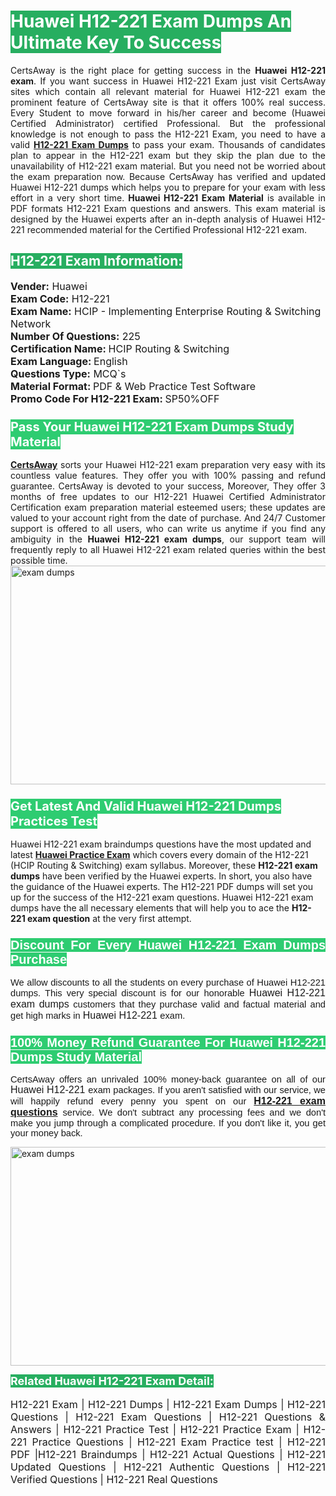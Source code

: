 <h1><span style="color:#ffffff"><strong><span style="background-color:#27ae60">Huawei H12-221 Exam Dumps An Ultimate Key To Success</span></strong></span></h1> <div style="text-align:justify">CertsAway is the right place for getting success in the <strong>Huawei H12-221 exam</strong>. If you want success in Huawei H12-221 Exam just visit CertsAway sites which contain all relevant material for Huawei H12-221 exam the prominent feature of CertsAway site is that it offers 100% real success. Every Student to move forward in his/her career and become (Huawei Certified Administrator) certified Professional. But the professional knowledge is not enough to pass the H12-221 Exam, you need to have a valid <a href="https://www.certsaway.com/huawei/h12-221-exam-dumps"><strong>H12-221 Exam Dumps</strong></a> to pass your exam. Thousands of candidates plan to appear in the H12-221 exam but they skip the plan due to the unavailability of H12-221 exam material. But you need not be worried about the exam preparation now. Because CertsAway has verified and updated Huawei H12-221 dumps which helps you to prepare for your exam with less effort in a very short time. <strong>Huawei H12-221 Exam Material</strong> is available in PDF formats H12-221 Exam questions and answers. This exam material is designed by the Huawei experts after an in-depth analysis of Huawei H12-221 recommended material for the Certified Professional H12-221 exam.</div> <h2 style="text-align:justify"><span style="color:#ffffff"><span style="background-color:#27ae60">H12-221 Exam Information:</span></span></h2> <p><span style="font-size:16px"><strong>Vender:</strong> Huawei<br /> <strong>Exam Code:</strong> H12-221<br /> <strong>Exam Name:</strong> HCIP - Implementing Enterprise Routing & Switching Network<br /> <strong>Number Of Questions:</strong> 225<br /> <strong>Certification Name: </strong>HCIP Routing & Switching<br /> <strong>Exam Language: </strong>English<br /> <strong>Questions Type:</strong> MCQ`s<br /> <strong>Material Format: </strong>PDF & Web Practice Test Software<br /> <strong>Promo Code For H12-221 Exam: </strong>SP50%OFF</span></p> <h3><span style="font-size:20px"><span style="color:#ffffff"><strong><span style="background-color:#2ecc71">Pass Your Huawei H12-221 Exam Dumps Study Material</span></strong></span></span></h3> <div style="text-align:justify"><a href=" https://www.certsaway.com/"><strong>CertsAway</strong></a> sorts your Huawei H12-221 exam preparation very easy with its countless value features. They offer you with 100% passing and refund guarantee. CertsAway is devoted to your success, Moreover, They offer 3 months of free updates to our H12-221 Huawei Certified Administrator Certification exam preparation material esteemed users; these updates are valued to your account right from the date of purchase. And 24/7 Customer support is offered to all users, who can write us anytime if you find any ambiguity in the <strong>Huawei H12-221 exam dumps</strong>, our support team will frequently reply to all Huawei H12-221 exam related queries within the best possible time.</div> <div style="text-align:justify"> </div> <div style="text-align:justify"><a href="https://www.certsaway.com/huawei/h12-221-exam-dumps" rel="no-follow"><img alt="exam dumps" src="https://www.certcollections.com/uploads/content/certsaway.png" style="height:350px; width:750px" /></a></div> <h3><span style="font-size:20px"><span style="color:#ffffff"><strong><span style="background-color:#2ecc71">Get Latest And Valid Huawei H12-221 Dumps Practices Test</span></strong></span></span></h3> <p>Huawei H12-221 exam braindumps questions have the most updated and latest <a href="https://www.certsaway.com/huawei-questions"><strong>Huawei Practice Exam</strong></a> which covers every domain of the H12-221 (HCIP Routing & Switching) exam syllabus. Moreover, these <strong>H12-221 exam dumps</strong> have been verified by the Huawei experts. In short, you also have the guidance of the Huawei experts. The H12-221 PDF dumps will set you up for the success of the H12-221 exam questions. Huawei H12-221 exam dumps have the all necessary elements that will help you to ace the <strong>H12-221 exam question</strong> at the very first attempt.</p> <h3 style="text-align:justify"><span style="font-size:20px"><span style="color:#ffffff"><strong><span style="font-family:Calibri,sans-serif"><span style="background-color:#2ecc71">Discount For Every </span><span style="background-color:#2ecc71">Huawei H12-221 Exam</span><span style="background-color:#2ecc71"> Dumps Purchase</span></span></strong></span></span></h3> <div style="text-align:justify"> <p><span style="font-size:11pt"><span style="font-family:Calibri,sans-serif">We allow discounts to all the students on every purchase of Huawei H12-221 dumps. This very special discount is for our honorable <span style="font-size:12.0pt"><span style="background-color:white">Huawei H12-221 exam dumps </span></span>customers that they purchase valid and factual material and get high marks in <span style="font-size:12.0pt"><span style="background-color:white">Huawei H12-221 </span></span>exam. </span></span></p> <h3><span style="font-size:20px"><span style="color:#ffffff"><strong><span style="font-family:Calibri,sans-serif"><span style="background-color:#2ecc71">100% Money Refund Guarantee For </span><span style="background-color:#2ecc71">Huawei H12-221 Dumps Study Material</span></span></strong></span></span></h3> <p><span style="font-size:11pt"><span style="font-family:Calibri,sans-serif">CertsAway offers an unrivaled 100% money-back guarantee on all of our <span style="font-size:12.0pt"><span style="background-color:white">Huawei H12-221 </span></span>exam packages. If you aren't satisfied with our service, we will happily refund every penny you spent on our <span style="font-size:12.0pt"><span style="background-color:white"><a href="https://www.certsaway.com/huawei/h12-221-exam-dumps"><strong>H12-221 exam questions</strong></a> </span></span>service. We don't subtract any processing fees and we don't make you jump through a complicated procedure. If you don't like it, you get your money back.</span></span></p> <p><a href="https://www.certsaway.com/huawei/h12-221-exam-dumps" rel="no-follow"><img alt="exam dumps" src="https://www.certcollections.com/uploads/content/certsaway_(2)2.png" style="height:350px; width:750px" /></a></p> <p><span style="color:#ffffff"><strong><span style="font-size:18px"><span style="background-color:#27ae60">Related Huawei H12-221 Exam Detail:</span></span></strong></span><br /> <br /> <span style="font-size:16px">H12-221 Exam | H12-221 Dumps | H12-221 Exam Dumps | H12-221 Questions | H12-221 Exam Questions | H12-221 Questions & Answers | H12-221 Practice Test | H12-221 Practice Exam | H12-221 Practice Questions | H12-221 Exam Practice test | H12-221 PDF |H12-221 Braindumps | H12-221 Actual Questions | H12-221 Updated Questions | H12-221 Authentic Questions | H12-221 Verified Questions | H12-221 Real Questions</span></p> </div>
